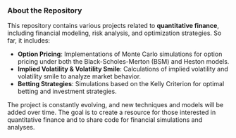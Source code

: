 ### About the Repository

This repository contains various projects related to **quantitative finance**, including financial modeling, risk analysis, and optimization strategies. So far, it includes:

- **Option Pricing**: Implementations of Monte Carlo simulations for option pricing under both the Black-Scholes-Merton (BSM) and Heston models.
- **Implied Volatility & Volatility Smile**: Calculations of implied volatility and volatility smile to analyze market behavior.
- **Betting Strategies**: Simulations based on the Kelly Criterion for optimal betting and investment strategies.

The project is constantly evolving, and new techniques and models will be added over time. The goal is to create a resource for those interested in quantitative finance and to share code for financial simulations and analyses.
